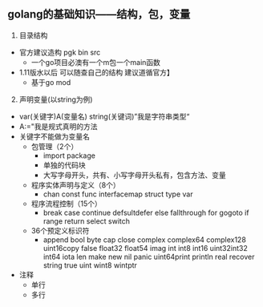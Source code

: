 ## golang的基础知识——结构，包，变量

1. 目录结构
  - 官方建议造构 pgk bin src
    - 一个go项目必澳有一个m包一个main函数
  - 1.11版水以后 可以随查自己的结构 建议道循官方】
    - 基于go mod
2. 声明变量(以string为例)
  - var(关键字)A(变量名) string(关键词)”我是字符串类型“
  - A:="我是规式真明的方法
  - 关键字不能做为变量名
    - 包管理（2个）
      - import package
      - 单独的代码块
      - 大写字母开头，共有、小写字母开头私有，包含方法、变量
    - 程序实体声明与定义（8个）
      - chan const func interfacemap struct type var
    - 程序流程控制（15个）
      - break case continue defsultdefer else fallthrough for gogoto if range return select switch
    - 36个预定义标识符
      - append bool byte cap close complex complex64 complex128 uint16copy false float32 float54 imag int int8 int16 uint32int32 int64 iota len make new nil panic uint64print println real recover string true uint wint8 wintptr
  - 注释
    - 单行
    - 多行